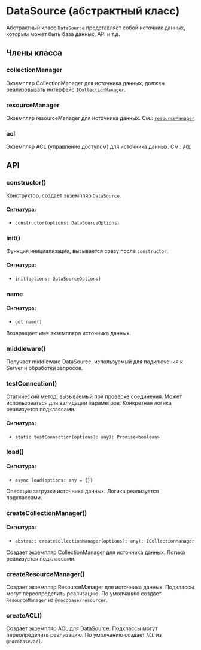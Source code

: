 # DataSource (абстрактный класс)

Абстрактный класс `DataSource` представляет собой источник данных, которым может быть база данных, API и т.д.

## Члены класса

### collectionManager

Экземпляр CollectionManager для источника данных, должен реализовывать интерфейс [`ICollectionManager`](/api/data-source-manager/i-collection-manager).

### resourceManager

Экземпляр resourceManager для источника данных. См.: [`resourceManager`](/api/resourcer/resource-manager)

### acl

Экземпляр ACL (управление доступом) для источника данных. См.: [`ACL`](/api/acl/acl)

## API

### constructor()

Конструктор, создает экземпляр `DataSource`.

#### Сигнатура:
- `constructor(options: DataSourceOptions)`

### init()

Функция инициализации, вызывается сразу после `constructor`.

#### Сигнатура:
- `init(options: DataSourceOptions)`

### name

#### Сигнатура:
- `get name()`

Возвращает имя экземпляра источника данных.

### middleware()

Получает middleware DataSource, используемый для подключения к Server и обработки запросов.

### testConnection()

Статический метод, вызываемый при проверке соединения. Может использоваться для валидации параметров. Конкретная логика реализуется подклассами.

#### Сигнатура:
- `static testConnection(options?: any): Promise<boolean>`

### load()

#### Сигнатура:
- `async load(options: any = {})`

Операция загрузки источника данных. Логика реализуется подклассами.

### createCollectionManager()

#### Сигнатура:
- `abstract createCollectionManager(options?: any): ICollectionManager`

Создает экземпляр CollectionManager для источника данных. Логика реализуется подклассами.

### createResourceManager()

Создает экземпляр ResourceManager для источника данных. Подклассы могут переопределить реализацию. По умолчанию создает `ResourceManager` из `@nocobase/resourcer`.

### createACL()

Создает экземпляр ACL для DataSource. Подклассы могут переопределить реализацию. По умолчанию создает `ACL` из `@nocobase/acl`.
